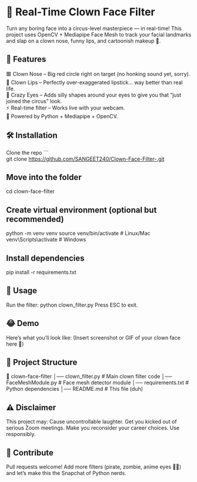 # 🤡 Real-Time Clown Face Filter
Turn any boring face into a circus-level masterpiece — in real-time!
This project uses OpenCV + Mediapipe Face Mesh to track your facial landmarks and slap on a clown nose, funny lips, and cartoonish makeup 🎨.

## 🎪 Features
🟥 Clown Nose – Big red circle right on target (no honking sound yet, sorry).  
👄 Clown Lips – Perfectly over-exaggerated lipstick… way better than real life.  
👀 Crazy Eyes – Adds silly shapes around your eyes to give you that “just joined the circus” look.  
⚡ Real-time filter – Works live with your webcam.  
🤖 Powered by Python + Mediapipe + OpenCV.  

## 🛠 Installation
Clone the repo ```  
git clone https://github.com/SANGEET240/Clown-Face-Filter-.git

## Move into the folder
cd clown-face-filter

## Create virtual environment (optional but recommended)
python -m venv venv
source venv/bin/activate   # Linux/Mac
venv\Scripts\activate      # Windows

## Install dependencies
pip install -r requirements.txt

## 🚀 Usage
Run the filter:
python clown_filter.py
Press ESC to exit.

## 😂 Demo
Here’s what you’ll look like:
(Insert screenshot or GIF of your clown face here 🤡)

## 📂 Project Structure
📁 clown-face-filter
│── clown_filter.py        # Main clown filter code
│── FaceMeshModule.py      # Face mesh detector module
│── requirements.txt       # Python dependencies
│── README.md              # This file (duh)

## ⚠️ Disclaimer
This project may:
Cause uncontrollable laughter.
Get you kicked out of serious Zoom meetings.
Make you reconsider your career choices.
Use responsibly.

## 🌟 Contribute
Pull requests welcome! Add more filters (pirate, zombie, anime eyes 👀✨) and let’s make this the Snapchat of Python nerds.